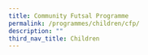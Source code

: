```yaml
---
title: Community Futsal Programme
permalink: /programmes/children/cfp/
description: ""
third_nav_title: Children
---
```


